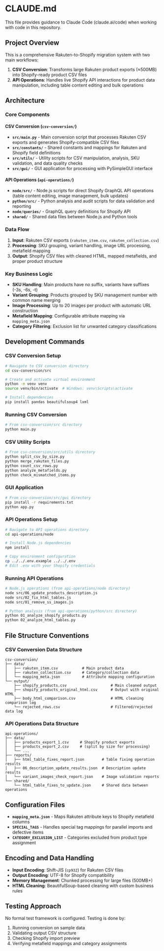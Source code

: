 # CLAUDE.md

This file provides guidance to Claude Code (claude.ai/code) when working with code in this repository.

## Project Overview

This is a comprehensive Rakuten-to-Shopify migration system with two main workflows:

1. **CSV Conversion**: Transforms large Rakuten product exports (≈500MB) into Shopify-ready product CSV files
2. **API Operations**: Handles live Shopify API interactions for product data manipulation, including table content editing and bulk operations

## Architecture

### Core Components

#### CSV Conversion (`csv-conversion/`)
- **`src/main.py`** - Main conversion script that processes Rakuten CSV exports and generates Shopify-compatible CSV files
- **`src/constants/`** - Shared constants and mappings for Rakuten and Shopify field definitions
- **`src/utils/`** - Utility scripts for CSV manipulation, analysis, SKU validation, and data quality checks
- **`src/gui/`** - GUI application for processing with PySimpleGUI interface

#### API Operations (`api-operations/`)
- **`node/src/`** - Node.js scripts for direct Shopify GraphQL API operations (table content editing, image management, bulk updates)
- **`python/src/`** - Python analysis and audit scripts for data validation and reporting
- **`node/queries/`** - GraphQL query definitions for Shopify API
- **`shared/`** - Shared data files between Node.js and Python tools

### Data Flow

1. **Input**: Rakuten CSV exports (`rakuten_item.csv`, `rakuten_collection.csv`)
2. **Processing**: SKU grouping, variant handling, image URL processing, metafield mapping
3. **Output**: Shopify CSV files with cleaned HTML, mapped metafields, and proper product structure

### Key Business Logic

- **SKU Handling**: Main products have no suffix, variants have suffixes (-3s, -6s, -t)
- **Variant Grouping**: Products grouped by SKU management number with common name merging
- **Image Processing**: Up to 20 images per product with automatic URL construction
- **Metafield Mapping**: Configurable attribute mapping via `mapping_meta.json`
- **Category Filtering**: Exclusion list for unwanted category classifications

## Development Commands

### CSV Conversion Setup
```bash
# Navigate to CSV conversion directory
cd csv-conversion/src

# Create and activate virtual environment
python -m venv venv
source venv/bin/activate  # Windows: venv\Scripts\activate

# Install dependencies
pip install pandas beautifulsoup4 lxml
```

### Running CSV Conversion
```bash
# From csv-conversion/src directory
python main.py
```

### CSV Utility Scripts
```bash
# From csv-conversion/src/utils directory
python split_csv_by_size.py
python merge_rakuten_files.py
python count_csv_rows.py
python analyze_metafields.py
python check_mismatched_items.py
```

### GUI Application
```bash
# From csv-conversion/src/gui directory
pip install -r requirements.txt
python app.py
```

### API Operations Setup
```bash
# Navigate to API operations directory
cd api-operations/node

# Install Node.js dependencies
npm install

# Copy environment configuration
cp ../../.env.example ../../.env
# Edit .env with your Shopify credentials
```

### Running API Operations
```bash
# Node.js operations (from api-operations/node directory)
node src/06_update_products_description.js
node src/02_fix_html_tables.js
node src/01_remove_ss_images.js

# Python analysis (from api-operations/python/src directory)
python 01_analyze_shopify_products.py
python 02_analyze_html_tables.py
```

## File Structure Conventions

### CSV Conversion Data Structure
```
csv-conversion/
├── data/
│   ├── rakuten_item.csv           # Main product data
│   ├── rakuten_collection.csv     # Category/collection data
│   └── mapping_meta.json          # Attribute mapping configuration
└── output/
    ├── shopify_products.csv                    # Main cleaned output
    ├── shopify_products_original_html.csv      # Output with original HTML
    ├── body_html_comparison.csv                # HTML cleaning comparison log
    └── rejected_rows.csv                       # Filtered/rejected data log
```

### API Operations Data Structure
```
api-operations/
├── data/
│   ├── products_export_1.csv     # Shopify product exports
│   ├── products_export_2.csv     # (split by size for processing)
│   └── ...
├── reports/
│   ├── html_table_fixes_report.json        # Table fixing operation results
│   ├── 06_description_update_results.json  # Description update results
│   └── variant_images_check_report.json    # Image validation reports
└── shared/
    └── html_table_fixes_to_update.json     # Shared data between operations
```

## Configuration Files

- **`mapping_meta.json`** - Maps Rakuten attribute keys to Shopify metafield columns
- **`SPECIAL_TAGS`** - Handles special tag mappings for parallel imports and defective items
- **`CATEGORY_EXCLUSION_LIST`** - Categories excluded from product type assignment

## Encoding and Data Handling

- **Input Encoding**: Shift-JIS (`cp932`) for Rakuten CSV files
- **Output Encoding**: UTF-8 for Shopify compatibility
- **Memory Management**: Chunked processing for large files (500MB+)
- **HTML Cleaning**: BeautifulSoup-based cleaning with custom business rules

## Testing Approach

No formal test framework is configured. Testing is done by:
1. Running conversion on sample data
2. Validating output CSV structure
3. Checking Shopify import preview
4. Verifying metafield mappings and category assignments